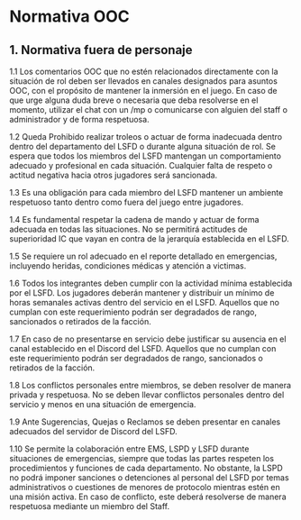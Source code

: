# Normativa OOC

## 1. Normativa fuera de personaje

1.1 Los comentarios OOC que no estén relacionados directamente con la situación de rol deben ser llevados en canales designados para asuntos OOC, con el propósito de mantener la inmersión en el juego. En caso de que urge alguna duda breve o necesaria que deba resolverse en el momento, utilizar el chat con un /mp o comunicarse con alguien del staff o administrador y de forma respetuosa.

1.2 Queda Prohibido realizar troleos o actuar de forma inadecuada dentro dentro del departamento del LSFD o durante alguna situación de rol. Se espera que todos los miembros del LSFD mantengan un comportamiento adecuado y profesional en cada situación. Cualquier falta de respeto o actitud negativa hacia otros jugadores será sancionada.

1.3 Es una obligación para cada miembro del LSFD mantener un ambiente respetuoso tanto dentro como fuera del juego entre jugadores.

1.4 Es fundamental respetar la cadena de mando y actuar de forma adecuada en todas las situaciones. No se permitirá actitudes de superioridad IC que vayan en contra de la jerarquía establecida en el LSFD.

1.5 Se requiere un rol adecuado en el reporte detallado en emergencias, incluyendo heridas, condiciones médicas y atención a victimas.

1.6 Todos los integrantes deben cumplir con la actividad mínima establecida por el LSFD. Los jugadores deberán mantener y distribuir un mínimo de horas semanales activas dentro del servicio en el LSFD. Aquellos que no cumplan con este requerimiento podrán ser degradados de rango, sancionados o retirados de la facción.

1.7 En caso de no presentarse en servicio debe justificar su ausencia en el canal establecido en el Discord del LSFD. Aquellos que no cumplan con este requerimiento podrán ser degradados de rango, sancionados o retirados de la facción.

1.8 Los conflictos personales entre miembros, se deben resolver de manera privada y respetuosa. No se deben llevar conflictos personales dentro del servicio y menos en una situación de emergencia.

1.9 Ante Sugerencias, Quejas o Reclamos se deben presentar en canales adecuados del servidor de Discord del LSFD.

1.10 Se permite la colaboración entre EMS, LSPD y LSFD durante situaciones de emergencias, siempre que todas las partes respeten los procedimientos y funciones de cada departamento. No obstante, la LSPD no podrá imponer sanciones o detenciones al personal del LSFD por temas administrativos o cuestiones de menores de protocolo mientras estén en una misión activa. En caso de conflicto, este deberá resolverse de manera respetuosa mediante un miembro del Staff.
